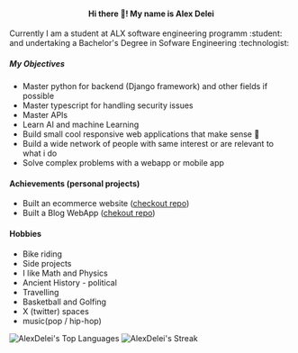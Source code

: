 #### <center>Hi there :wave:! My name is Alex Delei</center>

<p>Currently I am a student at ALX software engineering programm :student: and 
undertaking a Bachelor's Degree in Sofware Engineering :technologist:</p>

##### My Objectives
- Master python for backend (Django framework) and other fields if possible
- Master typescript for handling security issues
- Master APIs
- Learn AI and machine Learning
- Build small cool responsive web applications that make sense :brain:
- Build a wide network of people with same interest or are relevant to what i do
- Solve complex problems with a webapp or mobile app

#### Achievements (personal projects)
- Built an ecommerce website ([checkout repo](https://github.com/AlexDelei/Web01_2023))
- Built a Blog WebApp ([chekout repo](https://github.com/AlexDelei/BlogApp))

#### Hobbies
- Bike riding
- Side projects
- I like Math and Physics
- Ancient History - political
- Travelling
- Basketball and Golfing
- X (twitter) spaces
- music(pop / hip-hop)

![AlexDelei's Top Languages](https://github-readme-stats.vercel.app/api/top-langs/?username=AlexDelei&theme=vue-dark&show_icons=true&hide_border=true&layout=compact)  ![AlexDelei's Streak](https://github-readme-streak-stats.herokuapp.com/?user=AlexDelei&theme=vue-dark&hide_border=true)
<!---
AlexDelei/AlexDelei is a ✨ special ✨ repository because its `README.md` (this file) appears on your GitHub profile.
You can click the Preview link to take a look at your changes.
--->
